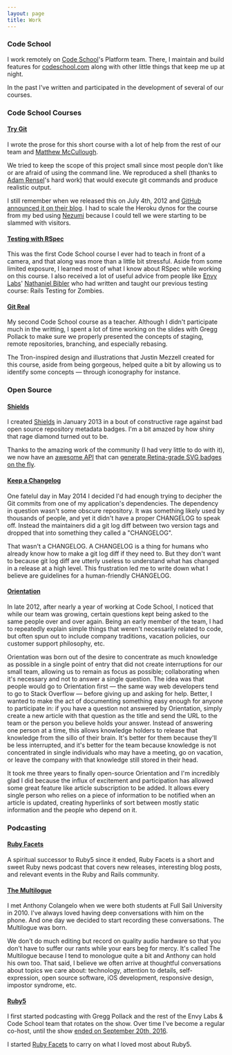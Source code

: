 ```yaml
---
layout: page
title: Work
---
```


### Code School
I work remotely on [Code School](http://codeschool.com)'s Platform
team. There, I maintain and build features for [codeschool.com](http://codeschool.com) along with
other little things that keep me up at night.

In the past I've written and participated in the development
of several of our courses.

### Code School Courses
#### [Try Git](http://try.github.com)
I wrote the prose for this short course with a lot of
help from the rest of our team and [Matthew McCullough](https://twitter.com/matthewmccull).

We tried to keep the scope of this project small since most people don't like or
are afraid of using the command line. We reproduced a shell (thanks to
[Adam Rensel](https://twitter.com/adamrensel)'s hard work) that would
execute git commands and produce realistic output.

I still remember when we released this on July 4th, 2012 and
[GitHub announced it on their blog](https://github.com/blog/1183-try-git-in-your-browser).
I had to scale the Heroku dynos for the course from my bed using
[Nezumi](http://nezumiapp.com/) because I could tell we were starting to
be slammed with visitors.

#### [Testing with RSpec](http://www.codeschool.com/courses/testing-with-rspec)
This was the first Code School course I ever had to teach in front of a
camera, and that along was more than a little bit stressful.
Aside from some limited exposure, I learned most of what I know about
RSpec while working on this course. I also received a lot of useful advice
from people like [Envy Labs](http://envylabs.com)' [Nathaniel Bibler](https://twitter.com/nbibler)
who had written and taught our previous testing course: Rails Testing for Zombies.

#### [Git Real](http://www.codeschool.com/courses/testing-with-rspec)
My second Code School course as a teacher. Although I didn't participate
much in the writting, I spent a lot of time working on the slides with
Gregg Pollack to make sure we properly presented the concepts of staging,
remote repositories, branching, and especially rebasing.

The Tron-inspired design and illustrations that Justin Mezzell
created for this course, aside from being gorgeous, helped quite a bit by
allowing us to identify some concepts — through iconography for instance.

### Open Source
#### [Shields](https://github.com/badges/shields)
I created [Shields](http://shields.io) in January 2013 in a bout of constructive rage against bad open source repository metadata badges. I'm a bit amazed by how shiny that rage diamond turned out to be.

Thanks to the amazing work of the community (I had very little to do
with it), we now have an [awesome API](http://shields.io/) that can
[generate Retina-grade SVG badges on the fly](http://img.shields.io/badge/how%20cool-is%20that%3F-yellowgreen.svg).

#### [Keep a Changelog](http://keepachangelog.com)
One fatelul day in May 2014 I decided I'd had enough trying to decipher the Git commits from one of my application's dependencies. The dependency in question wasn't some obscure repository. It was something likely used by thousands of people, and yet it didn't have a proper CHANGELOG to speak off. Instead the maintainers did a git log diff between two version tags and dropped that into something they called a "CHANGELOG".

That wasn't a CHANGELOG. A CHANGELOG is a thing for humans who already know how to make a git log diff if they need to. But they don't want to because git log diff are utterly useless to understand what has changed in a release at a high level. This frustration led me to write down what I believe are guidelines for a human-friendly CHANGELOG.

#### [Orientation](http://orientation.io)
In late 2012, after nearly a year of working at Code School, I noticed that while
our team was growing, certain questions kept being asked to the same people over
and over again. Being an early member of the team, I had to repeatedly explain
simple things that weren't necessarily related to code, but often spun out to
include company traditions, vacation policies, our customer support philosophy,
etc.

Orientation was born out of the desire to concentrate as much knowledge as possible
in a single point of entry that did not create interruptions for our small team,
allowing us to remain as focus as possible; collaborating when it's necessary
and not to answer a single question. The idea was that people would go to Orientation
first — the same way web developers tend to go to Stack Overflow — before giving up
and asking for help. Better, I wanted to make the act of documenting something
easy enough for anyone to participate in: if you have a question not answered by
Orientation, simply create a new article with that question as the title and send
the URL to the team or the person you believe holds your answer. Instead of answering
one person at a time, this allows knowledge holders to release that knowledge from
the sillo of their brain. It's better for them because they'll be less interrupted,
and it's better for the team because knowledge is not concentrated in single
individuals who may have a meeting, go on vacation, or leave the company with that
knowledge still stored in their head.

It took me three years to finally open-source Orientation and I'm incredibly glad
I did because the influx of excitement and participation has allowed some great
feature like article subscription to be added. It allows every single person who
relies on a piece of information to be notified when an article is updated, creating
hyperlinks of sort between mostly static information and the people who depend on it.

### Podcasting
#### [Ruby Facets](http://rubyfacets.com)
A spiritual successor to Ruby5 since it ended, Ruby Facets is a short and sweet
Ruby news podcast that covers new releases, interesting blog posts, and relevant
events in the Ruby and Rails community.

#### [The Multilogue](http://themultilogue)
I met Anthony Colangelo when we were both students at Full Sail University in 2010.
I've always loved having deep conversations with him on the phone. And one
day we decided to start recording these conversations. The Multilogue was born.

We don't do much editing but record on quality audio hardware so that you don't
have to suffer our rants while your ears beg for mercy. It's called The
Multilogue because I tend to monologue quite a bit and Anthony can hold his own
too. That said, I believe we often arrive at thoughtful conversations about
topics we care about: technology, attention to details, self-expression, open
source software, iOS development, responsive design, impostor syndrome, etc.

#### [Ruby5](http://ruby5.envylabs.com)
I first started podcasting with Gregg Pollack and the rest of the
Envy Labs & Code School team that rotates on the show. Over time I've
become a regular co-host, until the show [ended on September 20th, 2016](https://ruby5.codeschool.com/episodes/690-episode-645-september-20th-2016).

I started [Ruby Facets](http://rubyfacets.com/) to carry on what I loved most about Ruby5.

